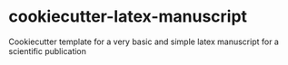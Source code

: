 # cookiecutter-latex-manuscript
Cookiecutter template for a very basic and simple latex manuscript for a scientific publication
